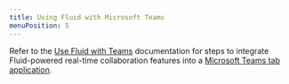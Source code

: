 ```yaml
---
title: Using Fluid with Microsoft Teams
menuPosition: 5
---
```


Refer to the [Use Fluid with Teams](https://learn.microsoft.com/microsoftteams/platform/tabs/how-to/using-fluid-msteam) documentation for steps to integrate Fluid-powered real-time collaboration features into a [Microsoft Teams tab application](https://docs.microsoft.com/en-us/microsoftteams/platform/tabs/what-are-tabs).


